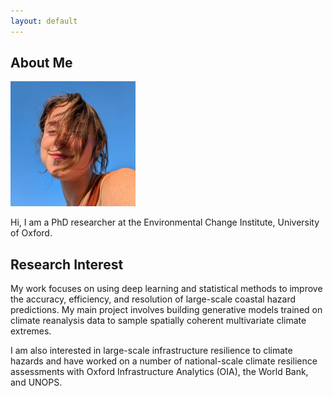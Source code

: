 ```yaml
---
layout: default
---
```


## About Me

<img class="profile-picture" src="profile_square.JPG" height=200>

Hi, I am a PhD researcher at the Environmental Change Institute, University of Oxford.

## Research Interest

My work focuses on using deep learning and statistical methods to improve the accuracy, efficiency, and resolution of large-scale coastal hazard predictions. My main project involves building generative models trained on climate reanalysis data to sample spatially coherent multivariate climate extremes.

I am also interested in large-scale infrastructure resilience to climate hazards and have worked on a number of national-scale climate resilience assessments with Oxford Infrastructure Analytics (OIA), the World Bank, and UNOPS.


